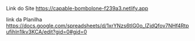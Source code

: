 Link do Site
https://capable-bombolone-f239a3.netlify.app


link da Planilha 
https://docs.google.com/spreadsheets/d/1xrYNzs6tIG0o_lZjdQfov7NHf4Rtpufihln1lkv3KCA/edit?gid=0#gid=0
